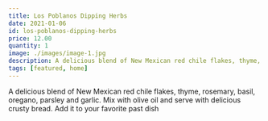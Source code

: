 ```yaml
---
title: Los Poblanos Dipping Herbs
date: 2021-01-06
id: los-poblanos-dipping-herbs
price: 12.00
quantity: 1
image: ./images/image-1.jpg
description: A delicious blend of New Mexican red chile flakes, thyme, rosemary, basil, oregano, parsley and garlic.  Mix with olive oil and serve with delicious crusty bread.  Add it to your favorite past dish
tags: [featured, home]
---
```


A delicious blend of New Mexican red chile flakes, thyme, rosemary, basil, oregano, parsley and garlic. Mix with olive oil and serve with delicious crusty bread. Add it to your favorite past dish
